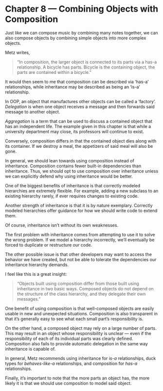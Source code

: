 # Chapter 8 — Combining Objects with Composition

Just like we can compose music by combining many notes together, we can also compose objects by combining simple objects into more complex objects.

Metz writes,

> “In composition, the larger object is connected to its parts via a has-a relationship. A bicycle has parts. Bicycle is the containing object, the parts are contained within a bicycle.”

It would then seem to me that composition can be described via ‘has-a’ relationships, while inheritance may be described as being an ‘is-a’ relationship.

In OOP, an object that manufactures other objects can be called a ‘factory’.
_Delegation_ is when one object receives a message and then forwards said message to another object.

_Aggregation_ is a term that can be used to discuss a contained object that has an independent life. The example given in this chapter is that while a university department may close, its professors will continue to exist.

Conversely, composition differs in that the contained object dies along with its container. If we destroy a meal, the appetizers of said meal will also be gone.

In general, we should lean towards using composition instead of inheritance. Composition contains fewer built-in dependencies than inheritance. Thus, we should opt to use composition over inheritance unless we can explicitly defend why using inheritance would be better.

One of the biggest benefits of inheritance is that correctly modeled hierarchies are extremely flexible. For example, adding a new subclass to an existing hierarchy rarely, if ever requires changes to existing code.

Another strength of inheritance is that it is by nature exemplary. Correctly modeled hierarchies offer guidance for how we should write code to extend them.

Of course, inheritance isn’t without its own weaknesses.

The first problem with inheritance comes from attempting to use it to solve the wrong problem. If we model a hierarchy incorrectly, we’ll eventually be forced to duplicate or restructure our code.

The other possible issue is that other developers may want to access the behavior we have created, but not be able to tolerate the dependencies our inheritance hierarchy demands.

I feel like this is a great insight:

> “Objects built using composition differ from those built using inheritance in two basic ways. Composed objects do not depend on the structure of the class hierarchy, and they delegate their own messages.”

One benefit of using composition is that well-composed objects are easily usable in new and unexpected situations. Composition is also transparent in that it’s generally easy to see what each small part’s responsibility is.

On the other hand, a composed object may rely on a large number of parts. This may result in an object whose responsibility is unclear — even if the responsibility of each of its individual parts was clearly defined. Composition also fails to provide automatic delegation in the same way inheritance is capable of.

In general, Metz recommends using inheritance for _is-a_ relationships, duck types for _behaves-like-a_ relationships, and composition for _has-a_ relationships.

Finally, it’s important to note that the more parts an object has, the more likely it is that we should use composition to model said object.
